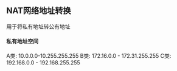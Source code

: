 ## NAT网络地址转换
用于将私有地址转公有地址

#### 私有地址空间
A类: 10.0.0.0-10.255.255.255
B类: 172.16.0.0 - 172.31.255.255
C类: 192.168.0.0 - 192.168.255.255